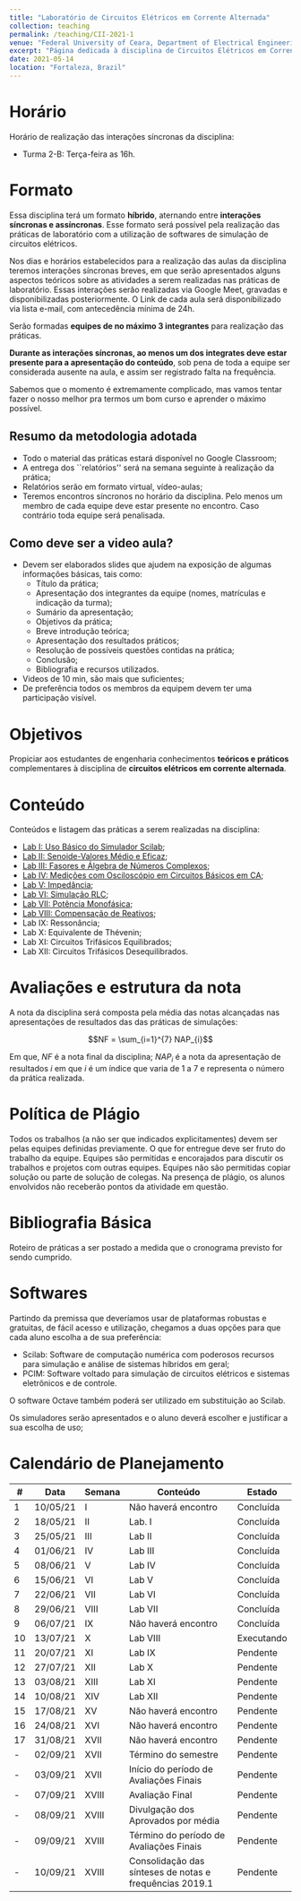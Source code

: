 ```yaml
---
title: "Laboratório de Circuitos Elétricos em Corrente Alternada"
collection: teaching
permalink: /teaching/CII-2021-1
venue: "Federal University of Ceara, Department of Electrical Engineering"
excerpt: "Página dedicada à disciplina de Circuitos Elétricos em Corrente Alternada - 2021.1"
date: 2021-05-14
location: "Fortaleza, Brazil"
---
```


# Horário

Horário de realização das interações síncronas da disciplina:
- Turma 2-B: Terça-feira as 16h.

<!-- # Telegram

Todo material das aulas serão postados em um canal de transmissão do Telegram. Clique [aqui](https://t.me/joinchat/3OwYIIV9sHtjYWFh) para soicitar o acesso.  -->


# Formato

Essa disciplina terá um formato **híbrido**, aternando entre **interações síncronas e assíncronas**. Esse formato será possível pela realização das práticas de laboratório com a utilização de softwares de simulação de circuitos elétricos.

Nos dias e horários estabelecidos para a realização das aulas da disciplina teremos interações síncronas breves, em que serão apresentados alguns aspectos teóricos sobre as atividades a serem realizadas nas práticas de laboratório. Essas interações serão realizadas via Google Meet, gravadas e disponibilizadas posteriormente. O Link de cada aula será disponibilizado via lista e-mail, com antecedência mínima de 24h.

Serão formadas **equipes de no máximo 3 integrantes** para realização das práticas. 

**Durante as interações síncronas, ao menos um dos integrates deve estar presente para a apresentação do conteúdo**, sob pena de toda a equipe ser considerada ausente na aula, e assim ser registrado falta na frequência.

Sabemos que o momento é extremamente complicado, mas vamos tentar fazer o nosso melhor pra termos um bom curso e aprender o máximo possível.

## Resumo da metodologia adotada
- Todo o material das práticas estará disponível no Google Classroom;
- A entrega dos ``relatórios'' será na semana seguinte à realização da prática;
- Relatórios serão em formato virtual, vídeo-aulas;
- Teremos encontros síncronos no horário da disciplina. Pelo menos um membro de cada equipe deve estar presente no encontro. Caso contrário toda equipe será penalisada.

## Como deve ser a video aula?
- Devem ser elaborados slides que ajudem na exposição de algumas informações básicas, tais como:
    - Título da prática;
    - Apresentação dos integrantes da equipe (nomes, matrículas e indicação da turma);
    - Sumário da apresentação;
    - Objetivos da prática;
    - Breve introdução teórica;
    - Apresentação dos resultados práticos;
    - Resolução de possíveis questões contidas na prática;
    - Conclusão;
    - Bibliografia e recursos utilizados.
- Videos de 10 min, são mais que suficientes;
- De preferência todos os membros da equipem devem ter uma participação visível.

# Objetivos

Propiciar aos estudantes de engenharia conhecimentos **teóricos e práticos** complementares à disciplina de **circuitos elétricos em corrente alternada**.

# Conteúdo

Conteúdos e listagem das práticas a serem realizadas na disciplina:
- [Lab I: Uso Básico do Simulador Scilab](https://github.com/lucassm/lucassm.github.io/raw/master/files/CII-2021-1/Lab-I-Uso-Basico-do-Simulador-Scilab-2021.pdf);
- [Lab II: Senoide-Valores Médio e Eficaz](/teaching/CII-2021-1/Lab-II);
- [Lab III: Fasores e Álgebra de Números Complexos](/teaching/CII-2021-1/Lab-III);
- [Lab IV: Medições com Osciloscópio em Circuitos Básicos em CA](/teaching/CII-2021-1/Lab-IV);
- [Lab V: Impedância](/teaching/CII-2021-1/Lab-V);
- [Lab VI: Simulação RLC](/teaching/CII-2021-1/Lab-VI);
- [Lab VII: Potência Monofásica](/teaching/CII-2021-1/Lab-VII);
- [Lab VIII: Compensação de Reativos](/teaching/CII-2021-1/Lab-VIII);
- Lab IX: Ressonância;
- Lab X: Equivalente de Thévenin;
- Lab XI: Circuitos Trifásicos Equilibrados;
- Lab XII: Circuitos Trifásicos Desequilibrados.

# Avaliações e estrutura da nota

A nota da disciplina será composta pela média das notas alcançadas nas apresentações de resultados das das práticas de simulações:

$$NF = \sum_{i=1}^{7} NAP_{i}$$

Em que, $NF$ é a nota final da disciplina; $NAP_{i}$ é a nota da apresentação de resultados $i$ em que $i$ é um índice que varia de 1 a 7 e representa o número da prática realizada.

# Política de Plágio

Todos os trabalhos (a não ser que indicados explicitamentes) devem ser pelas equipes definidas previamente. O que for entregue deve ser fruto do trabalho da equipe. Equipes são permitidas e encorajados para discutir os trabalhos e projetos com outras equipes. Equipes não são permitidas copiar solução ou parte de solução de colegas. Na presença de plágio, os alunos envolvidos não receberão pontos da atividade em questão.

# Bibliografia Básica

Roteiro de práticas a ser postado a medida que o cronograma previsto for sendo cumprido.

# Softwares

Partindo da premissa que deveríamos usar de plataformas robustas e gratuitas, de fácil acesso e utilização, chegamos a duas opções para que cada aluno escolha a de sua preferência:
- Scilab: Software de computação numérica com poderosos recursos para simulação e análise de sistemas híbridos em geral;
- PCIM: Software voltado para simulação de circuitos elétricos e sistemas eletrônicos e de controle.

O software Octave também poderá ser utilizado em substituição ao Scilab.

Os simuladores serão apresentados e o aluno deverá escolher e justificar a sua escolha de uso;

# Calendário de Planejamento

| #    | Data       | Semana   | Conteúdo                                                  | Estado     |
| ---- | ---------- | -------- | --------------------------------------------------------- | ---------- |
| 1    | 10/05/21   | I        | Não haverá encontro                                       | Concluída  |
| 2    | 18/05/21   | II       | Lab. I                                                    | Concluída  |
| 3    | 25/05/21   | III      | Lab II                                                    | Concluída  |
| 4    | 01/06/21   | IV       | Lab III                                                   | Concluída  |
| 5    | 08/06/21   | V        | Lab IV                                                    | Concluída  |
| 6    | 15/06/21   | VI       | Lab V                                                     | Concluída  |
| 7    | 22/06/21   | VII      | Lab VI                                                    | Concluída  |
| 8    | 29/06/21   | VIII     | Lab VII                                                   | Concluída  |
| 9    | 06/07/21   | IX       | Não haverá encontro                                       | Concluída  |
| 10   | 13/07/21   | X        | Lab VIII                                                  | Executando |
| 11   | 20/07/21   | XI       | Lab IX                                                    | Pendente   |
| 12   | 27/07/21   | XII      | Lab X                                                     | Pendente   |
| 13   | 03/08/21   | XIII     | Lab XI                                                    | Pendente   |
| 14   | 10/08/21   | XIV      | Lab XII                                                   | Pendente   |
| 15   | 17/08/21   | XV       | Não haverá encontro                                       | Pendente   |
| 16   | 24/08/21   | XVI      | Não haverá encontro                                       | Pendente   |
| 17   | 31/08/21   | XVII     | Não haverá encontro                                       | Pendente   |
| -    | 02/09/21   | XVII     | Término do semestre                                       | Pendente   |
| -    | 03/09/21   | XVII     | Início do período de Avaliações Finais                    | Pendente   |
| -    | 07/09/21   | XVIII    | Avaliação Final                                           | Pendente   |
| -    | 08/09/21   | XVIII    | Divulgação dos Aprovados por média                        | Pendente   |
| -    | 09/09/21   | XVIII    | Término do período de Avaliações Finais                   | Pendente   |
| -    | 10/09/21   | XVIII    | Consolidação das sínteses de notas e frequências 2019.1   | Pendente   |
